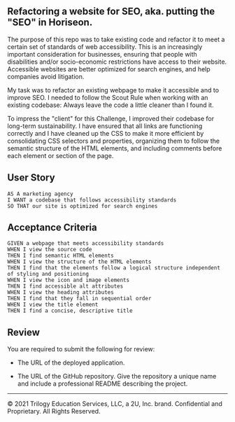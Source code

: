 ## Refactoring a website for SEO, aka. putting the "SEO" in Horiseon.

The purpose of this repo was to take existing code and refactor it to meet a certain set of standards of web accessibility. This is an increasingly important consideration for businesses, ensuring that people with disabilities and/or socio-economic restrictions have access to their website. Accessible websites are better optimized for search engines, and help companies avoid litigation.

My task was to refactor an existing webpage to make it accessible and to improve SEO. I needed to follow the Scout Rule when working with an existing codebase: Always leave the code a little cleaner than I found it. 

To impress the "client" for this Challenge, I improved their codebase for long-term sustainability. I have ensured that all links are functioning correctly and I have cleaned up the CSS to make it more efficient by consolidating CSS selectors and properties, organizing them to follow the semantic structure of the HTML elements, and including comments before each element or section of the page.



## User Story

```
AS A marketing agency
I WANT a codebase that follows accessibility standards
SO THAT our site is optimized for search engines
```

## Acceptance Criteria

```
GIVEN a webpage that meets accessibility standards
WHEN I view the source code
THEN I find semantic HTML elements
WHEN I view the structure of the HTML elements
THEN I find that the elements follow a logical structure independent of styling and positioning
WHEN I view the icon and image elements
THEN I find accessible alt attributes
WHEN I view the heading attributes
THEN I find that they fall in sequential order
WHEN I view the title element
THEN I find a concise, descriptive title
```

## Review

You are required to submit the following for review:

* The URL of the deployed application.

* The URL of the GitHub repository. Give the repository a unique name and include a professional README describing the project.

- - -
© 2021 Trilogy Education Services, LLC, a 2U, Inc. brand. Confidential and Proprietary. All Rights Reserved.
